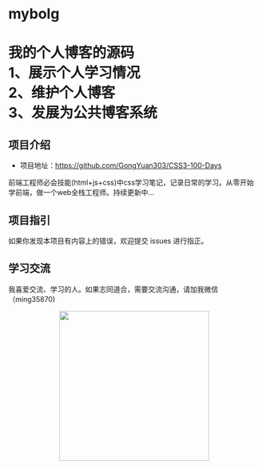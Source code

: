 # mybolg
我的个人博客的源码</br>
1、展示个人学习情况</br>
2、维护个人博客</br>
3、发展为公共博客系统</br>
=======


## 项目介绍

- 项目地址：<https://github.com/GongYuan303/CSS3-100-Days>

前端工程师必会技能(html+js+css)中css学习笔记，记录日常的学习。从零开始学前端，做一个web全栈工程师。持续更新中...


## 项目指引


如果你发现本项目有内容上的错误，欢迎提交 issues 进行指正。

## 学习交流

我喜爱交流、学习的人。如果志同道合，需要交流沟通，请加我微信（ming35870)

<div align="center"><img width="300px" src="http://blogimg.manaobei.cn/FiZ1lRqqXBHs5iR1oOw9sOj_yZFF"></img></div>
